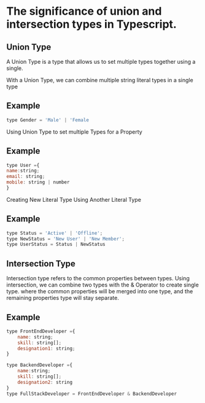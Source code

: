 # The significance of union and intersection types in Typescript.

## Union Type
A Union Type is a type that allows us to set multiple types together using a single.

With a Union Type, we can combine multiple string literal types in a single type

## Example
```js
type Gender = 'Male' | 'Female
```

Using Union Type to set multiple Types for a Property

## Example
```js
type User ={
name:string;
email: string;
mobile: string | number
}
```

Creating New Literal Type Using Another Literal Type

## Example

```js
type Status = 'Active' | 'Offline';
type NewStatus = 'New User' | 'New Member';
type UserStatus = Status | NewStatus
```

## Intersection Type
Intersection type refers to the common properties between types. Using intersection, we can combine two types with the & Operator to create single type. where the common properties will be merged into one type, and the remaining properties type will stay separate.

## Example

```js
type FrontEndDeveloper ={
    name: string;
    skill: string[];
    designation1: string;
}

type BackendDeveloper ={
    name:string;
    skill: string[];
    designation2: string
}
type FullStackDeveloper = FrontEndDeveloper & BackendDeveloper
```